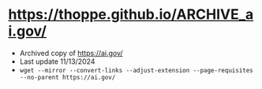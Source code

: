 # https://thoppe.github.io/ARCHIVE_ai.gov/

+ Archived copy of https://ai.gov/
+ Last update 11/13/2024
+ `wget --mirror --convert-links --adjust-extension --page-requisites --no-parent https://ai.gov/`
